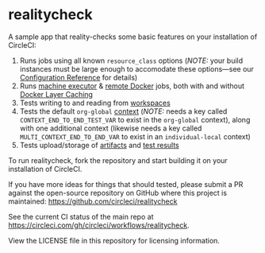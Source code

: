 # realitycheck
A sample app that reality-checks some basic features on your installation of CircleCI:
1. Runs jobs using all known `resource_class` options (*NOTE:* your build instances must be large enough to accomodate these options—see our [Configuration Reference](https://circleci.com/docs/2.0/configuration-reference/#resource_class) for details)
2. Runs [machine executor](https://circleci.com/docs/2.0/executor-types/#using-machine) & [remote Docker](https://circleci.com/docs/2.0/building-docker-images) jobs, both with and without [Docker Layer Caching](https://circleci.com/docs/2.0/docker-layer-caching)
3. Tests writing to and reading from [workspaces](https://circleci.com/docs/2.0/workflows/#using-workspaces-to-share-data-among-jobs)
4. Tests the default `org-global` [context](https://circleci.com/docs/2.0/contexts) (*NOTE:* needs a key called `CONTEXT_END_TO_END_TEST_VAR` to exist in the `org-global` context), along with one additional context (likewise needs a key called `MULTI_CONTEXT_END_TO_END_VAR` to exist in an `individual-local` context)
5. Tests upload/storage of [artifacts](https://circleci.com/docs/2.0/artifacts) and [test results](https://circleci.com/docs/2.0/collect-test-data)

To run realitycheck, fork the repository and start building it on your installation of CircleCI.

If you have more ideas for things that should tested, please submit a PR against the open-source repository on GitHub where this project is maintained: <https://github.com/circleci/realitycheck>

See the current CI status of the main repo at <https://circleci.com/gh/circleci/workflows/realitycheck>.

View the LICENSE file in this repository for licensing information.


